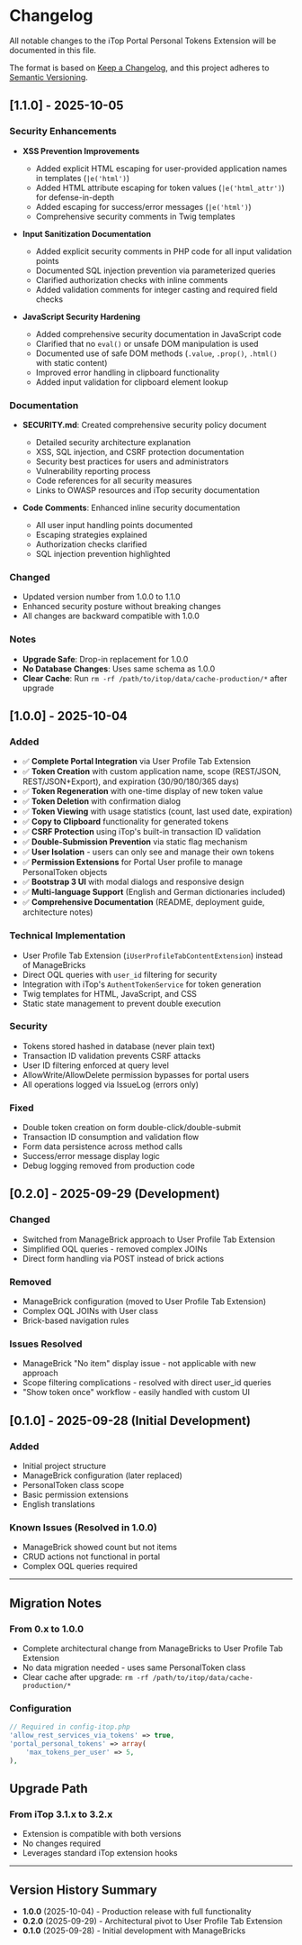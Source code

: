 # Changelog

All notable changes to the iTop Portal Personal Tokens Extension will be documented in this file.

The format is based on [Keep a Changelog](https://keepachangelog.com/en/1.0.0/),
and this project adheres to [Semantic Versioning](https://semver.org/spec/v2.0.0.html).

## [1.1.0] - 2025-10-05

### Security Enhancements

- **XSS Prevention Improvements**
  - Added explicit HTML escaping for user-provided application names in templates (`|e('html')`)
  - Added HTML attribute escaping for token values (`|e('html_attr')`) for defense-in-depth
  - Added escaping for success/error messages (`|e('html')`)
  - Comprehensive security comments in Twig templates

- **Input Sanitization Documentation**
  - Added explicit security comments in PHP code for all input validation points
  - Documented SQL injection prevention via parameterized queries
  - Clarified authorization checks with inline comments
  - Added validation comments for integer casting and required field checks

- **JavaScript Security Hardening**
  - Added comprehensive security documentation in JavaScript code
  - Clarified that no `eval()` or unsafe DOM manipulation is used
  - Documented use of safe DOM methods (`.value`, `.prop()`, `.html()` with static content)
  - Improved error handling in clipboard functionality
  - Added input validation for clipboard element lookup

### Documentation

- **SECURITY.md**: Created comprehensive security policy document
  - Detailed security architecture explanation
  - XSS, SQL injection, and CSRF protection documentation
  - Security best practices for users and administrators
  - Vulnerability reporting process
  - Code references for all security measures
  - Links to OWASP resources and iTop security documentation

- **Code Comments**: Enhanced inline security documentation
  - All user input handling points documented
  - Escaping strategies explained
  - Authorization checks clarified
  - SQL injection prevention highlighted

### Changed

- Updated version number from 1.0.0 to 1.1.0
- Enhanced security posture without breaking changes
- All changes are backward compatible with 1.0.0

### Notes

- **Upgrade Safe**: Drop-in replacement for 1.0.0
- **No Database Changes**: Uses same schema as 1.0.0
- **Clear Cache**: Run `rm -rf /path/to/itop/data/cache-production/*` after upgrade

## [1.0.0] - 2025-10-04

### Added
- ✅ **Complete Portal Integration** via User Profile Tab Extension
- ✅ **Token Creation** with custom application name, scope (REST/JSON, REST/JSON+Export), and expiration (30/90/180/365 days)
- ✅ **Token Regeneration** with one-time display of new token value
- ✅ **Token Deletion** with confirmation dialog
- ✅ **Token Viewing** with usage statistics (count, last used date, expiration)
- ✅ **Copy to Clipboard** functionality for generated tokens
- ✅ **CSRF Protection** using iTop's built-in transaction ID validation
- ✅ **Double-Submission Prevention** via static flag mechanism
- ✅ **User Isolation** - users can only see and manage their own tokens
- ✅ **Permission Extensions** for Portal User profile to manage PersonalToken objects
- ✅ **Bootstrap 3 UI** with modal dialogs and responsive design
- ✅ **Multi-language Support** (English and German dictionaries included)
- ✅ **Comprehensive Documentation** (README, deployment guide, architecture notes)

### Technical Implementation
- User Profile Tab Extension (`iUserProfileTabContentExtension`) instead of ManageBricks
- Direct OQL queries with `user_id` filtering for security
- Integration with iTop's `AuthentTokenService` for token generation
- Twig templates for HTML, JavaScript, and CSS
- Static state management to prevent double execution

### Security
- Tokens stored hashed in database (never plain text)
- Transaction ID validation prevents CSRF attacks
- User ID filtering enforced at query level
- AllowWrite/AllowDelete permission bypasses for portal users
- All operations logged via IssueLog (errors only)

### Fixed
- Double token creation on form double-click/double-submit
- Transaction ID consumption and validation flow
- Form data persistence across method calls
- Success/error message display logic
- Debug logging removed from production code

## [0.2.0] - 2025-09-29 (Development)

### Changed
- Switched from ManageBrick approach to User Profile Tab Extension
- Simplified OQL queries - removed complex JOINs
- Direct form handling via POST instead of brick actions

### Removed
- ManageBrick configuration (moved to User Profile Tab Extension)
- Complex OQL JOINs with User class
- Brick-based navigation rules

### Issues Resolved
- ManageBrick "No item" display issue - not applicable with new approach
- Scope filtering complications - resolved with direct user_id queries
- "Show token once" workflow - easily handled with custom UI

## [0.1.0] - 2025-09-28 (Initial Development)

### Added
- Initial project structure
- ManageBrick configuration (later replaced)
- PersonalToken class scope
- Basic permission extensions
- English translations

### Known Issues (Resolved in 1.0.0)
- ManageBrick showed count but not items
- CRUD actions not functional in portal
- Complex OQL queries required

---

## Migration Notes

### From 0.x to 1.0.0
- Complete architectural change from ManageBricks to User Profile Tab Extension
- No data migration needed - uses same PersonalToken class
- Clear cache after upgrade: `rm -rf /path/to/itop/data/cache-production/*`

### Configuration
```php
// Required in config-itop.php
'allow_rest_services_via_tokens' => true,
'portal_personal_tokens' => array(
    'max_tokens_per_user' => 5,
),
```

## Upgrade Path

### From iTop 3.1.x to 3.2.x
- Extension is compatible with both versions
- No changes required
- Leverages standard iTop extension hooks

---

## Version History Summary

- **1.0.0** (2025-10-04) - Production release with full functionality
- **0.2.0** (2025-09-29) - Architectural pivot to User Profile Tab Extension
- **0.1.0** (2025-09-28) - Initial development with ManageBricks
